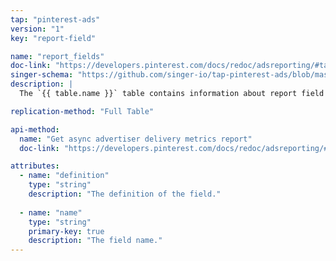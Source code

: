```yaml
---
tap: "pinterest-ads"
version: "1"
key: "report-field"

name: "report_fields"
doc-link: "https://developers.pinterest.com/docs/redoc/adsreporting/#tag/reports"
singer-schema: "https://github.com/singer-io/tap-pinterest-ads/blob/master/tap_pinterest_ads/schemas/report_fields.json"
description: |
  The `{{ table.name }}` table contains information about report field definitions.

replication-method: "Full Table"

api-method:
  name: "Get async advertiser delivery metrics report"
  doc-link: "https://developers.pinterest.com/docs/redoc/adsreporting/#tag/reports"

attributes:
  - name: "definition"
    type: "string"
    description: "The definition of the field."
    
  - name: "name"
    type: "string"
    primary-key: true
    description: "The field name."
---
```

